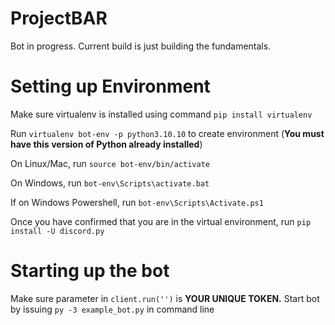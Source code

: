 # ProjectBAR

Bot in progress.
Current build is just building the fundamentals.

# Setting up Environment
Make sure virtualenv is installed using command `pip install virtualenv`

Run `virtualenv bot-env -p python3.10.10` to create environment (**You must have this version of Python already installed**)

On Linux/Mac, run `source bot-env/bin/activate`

On Windows, run `bot-env\Scripts\activate.bat`

If on Windows Powershell, run `bot-env\Scripts\Activate.ps1`

Once you have confirmed that you are in the virtual environment, run `pip install -U discord.py`

# Starting up the bot
Make sure parameter in `client.run('')` is **YOUR UNIQUE TOKEN.**
Start bot by issuing `py -3 example_bot.py` in command line
